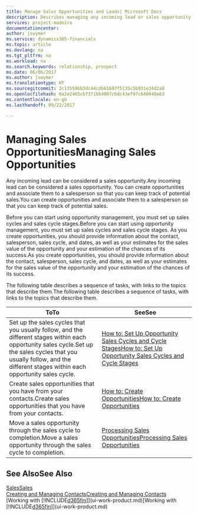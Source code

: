 ```yaml
---
title: Manage Sales Opportunities and Leads| Microsoft Docs
description: Describes managing any incoming lead or sales opportunity in Financials,  and associating the opportunity with a salesperson to keep track of potential sales.
services: project-madeira
documentationcenter: 
author: jswymer
ms.service: dynamics365-financials
ms.topic: article
ms.devlang: na
ms.tgt_pltfrm: na
ms.workload: na
ms.search.keywords: relationship, prospect
ms.date: 06/06/2017
ms.author: jswymer
ms.translationtype: HT
ms.sourcegitcommit: 2c13559bb3dc44cdb61697f5135c5b931e34d2a8
ms.openlocfilehash: 6a2e2465cb73716b4087c6dc43ef97c640840a63
ms.contentlocale: en-gb
ms.lasthandoff: 09/22/2017

---
```

# <a name="managing-sales-opportunities"></a><span data-ttu-id="524b6-103">Managing Sales Opportunities</span><span class="sxs-lookup"><span data-stu-id="524b6-103">Managing Sales Opportunities</span></span>
<span data-ttu-id="524b6-104">Any incoming lead can be considered a sales opportunity.</span><span class="sxs-lookup"><span data-stu-id="524b6-104">Any incoming lead can be considered a sales opportunity.</span></span> <span data-ttu-id="524b6-105">You can create opportunities and associate them to a salesperson so that you can keep track of potential sales.</span><span class="sxs-lookup"><span data-stu-id="524b6-105">You can create opportunities and associate them to a salesperson so that you can keep track of potential sales.</span></span>

<span data-ttu-id="524b6-106">Before you can start using opportunity management, you must set up sales cycles and sales cycle stages.</span><span class="sxs-lookup"><span data-stu-id="524b6-106">Before you can start using opportunity management, you must set up sales cycles and sales cycle stages.</span></span> <span data-ttu-id="524b6-107">As you create opportunities, you should provide information about the contact, salesperson, sales cycle, and dates, as well as your estimates for the sales value of the opportunity and your estimation of the chances of its success.</span><span class="sxs-lookup"><span data-stu-id="524b6-107">As you create opportunities, you should provide information about the contact, salesperson, sales cycle, and dates, as well as your estimates for the sales value of the opportunity and your estimation of the chances of its success.</span></span>

<span data-ttu-id="524b6-108">The following table describes a sequence of tasks, with links to the topics that describe them.</span><span class="sxs-lookup"><span data-stu-id="524b6-108">The following table describes a sequence of tasks, with links to the topics that describe them.</span></span> 

| <span data-ttu-id="524b6-109">To</span><span class="sxs-lookup"><span data-stu-id="524b6-109">To</span></span> | <span data-ttu-id="524b6-110">See</span><span class="sxs-lookup"><span data-stu-id="524b6-110">See</span></span> |
| --- | --- |
| <span data-ttu-id="524b6-111">Set up the sales cycles that you usually follow, and the different stages within each opportunity sales cycle.</span><span class="sxs-lookup"><span data-stu-id="524b6-111">Set up the sales cycles that you usually follow, and the different stages within each opportunity sales cycle.</span></span> |[<span data-ttu-id="524b6-112">How to: Set Up Opportunity Sales Cycles and Cycle Stages</span><span class="sxs-lookup"><span data-stu-id="524b6-112">How to: Set Up Opportunity Sales Cycles and Cycle Stages</span></span>](marketing-how-setup-opportunity-sales-cycles-stages.md) |
| <span data-ttu-id="524b6-113">Create sales opportunities that you have from your contacts.</span><span class="sxs-lookup"><span data-stu-id="524b6-113">Create sales opportunities that you have from your contacts.</span></span> |[<span data-ttu-id="524b6-114">How to: Create Opportunities</span><span class="sxs-lookup"><span data-stu-id="524b6-114">How to: Create Opportunities</span></span>](marketing-how-create-opportunities.md) |
| <span data-ttu-id="524b6-115">Move a sales opportunity through the sales cycle to completion.</span><span class="sxs-lookup"><span data-stu-id="524b6-115">Move a sales opportunity through the sales cycle to completion.</span></span> |[<span data-ttu-id="524b6-116">Processing Sales Opportunities</span><span class="sxs-lookup"><span data-stu-id="524b6-116">Processing Sales Opportunities</span></span>](marketing-processing-sales-opportunities.md) |

## <a name="see-also"></a><span data-ttu-id="524b6-117">See Also</span><span class="sxs-lookup"><span data-stu-id="524b6-117">See Also</span></span>
[<span data-ttu-id="524b6-118">Sales</span><span class="sxs-lookup"><span data-stu-id="524b6-118">Sales</span></span>](sales-manage-sales.md)  
[<span data-ttu-id="524b6-119">Creating and Managing Contacts</span><span class="sxs-lookup"><span data-stu-id="524b6-119">Creating and Managing Contacts</span></span>](marketing-contacts.md)  
<span data-ttu-id="524b6-120">[Working with [!INCLUDE[d365fin](includes/d365fin_md.md)]](ui-work-product.md)</span><span class="sxs-lookup"><span data-stu-id="524b6-120">[Working with [!INCLUDE[d365fin](includes/d365fin_md.md)]](ui-work-product.md)</span></span>

